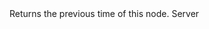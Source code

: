 <function name="GetPrevTime" parent="VProfNode" type="classfunc">
	<description>
		Returns the previous time of this node.
	</description>
	<realm>Server</realm>
	<rets>
		<ret name="prevTime" type="number"></ret>
	</rets>
</function>